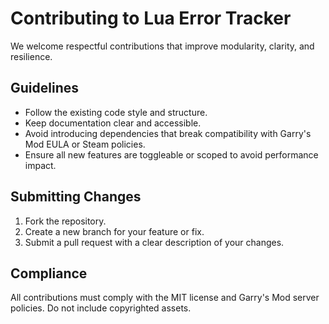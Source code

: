 # Contributing to Lua Error Tracker

We welcome respectful contributions that improve modularity, clarity, and resilience.

## Guidelines

- Follow the existing code style and structure.
- Keep documentation clear and accessible.
- Avoid introducing dependencies that break compatibility with Garry's Mod EULA or Steam policies.
- Ensure all new features are toggleable or scoped to avoid performance impact.

## Submitting Changes

1. Fork the repository.
2. Create a new branch for your feature or fix.
3. Submit a pull request with a clear description of your changes.

## Compliance

All contributions must comply with the MIT license and Garry's Mod server policies. Do not include copyrighted assets.

